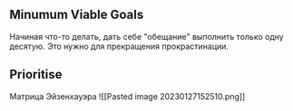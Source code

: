 ## Minumum Viable Goals
Начиная что-то делать, дать себе "обещание" выполнить только одну десятую. Это нужно для прекращения прокрастинации.

## Prioritise
Матрица Эйзенхауэра
![[Pasted image 20230127152510.png]]